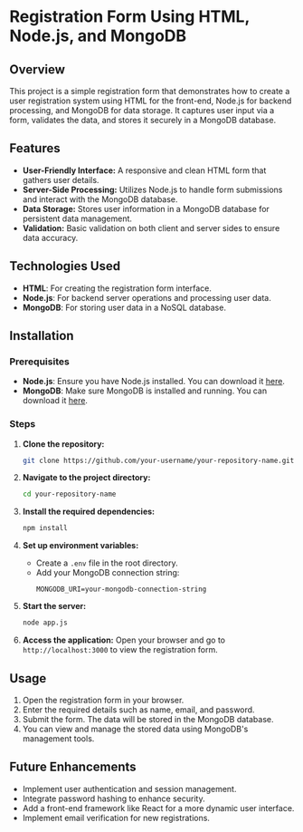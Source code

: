 # Registration Form Using HTML, Node.js, and MongoDB

## Overview
This project is a simple registration form that demonstrates how to create a user registration system using HTML for the front-end, Node.js for backend processing, and MongoDB for data storage. It captures user input via a form, validates the data, and stores it securely in a MongoDB database.

## Features
- **User-Friendly Interface:** A responsive and clean HTML form that gathers user details.
- **Server-Side Processing:** Utilizes Node.js to handle form submissions and interact with the MongoDB database.
- **Data Storage:** Stores user information in a MongoDB database for persistent data management.
- **Validation:** Basic validation on both client and server sides to ensure data accuracy.

## Technologies Used
- **HTML**: For creating the registration form interface.
- **Node.js**: For backend server operations and processing user data.
- **MongoDB**: For storing user data in a NoSQL database.

## Installation

### Prerequisites
- **Node.js**: Ensure you have Node.js installed. You can download it [here](https://nodejs.org/).
- **MongoDB**: Make sure MongoDB is installed and running. You can download it [here](https://www.mongodb.com/).

### Steps
1. **Clone the repository:**
   ```bash
   git clone https://github.com/your-username/your-repository-name.git
   ```
2. **Navigate to the project directory:**
   ```bash
   cd your-repository-name
   ```
3. **Install the required dependencies:**
   ```bash
   npm install
   ```
4. **Set up environment variables:**
   - Create a `.env` file in the root directory.
   - Add your MongoDB connection string:
     ```
     MONGODB_URI=your-mongodb-connection-string
     ```

5. **Start the server:**
   ```bash
   node app.js
   ```
6. **Access the application:**
   Open your browser and go to `http://localhost:3000` to view the registration form.

## Usage
1. Open the registration form in your browser.
2. Enter the required details such as name, email, and password.
3. Submit the form. The data will be stored in the MongoDB database.
4. You can view and manage the stored data using MongoDB's management tools.

## Future Enhancements
- Implement user authentication and session management.
- Integrate password hashing to enhance security.
- Add a front-end framework like React for a more dynamic user interface.
- Implement email verification for new registrations.

